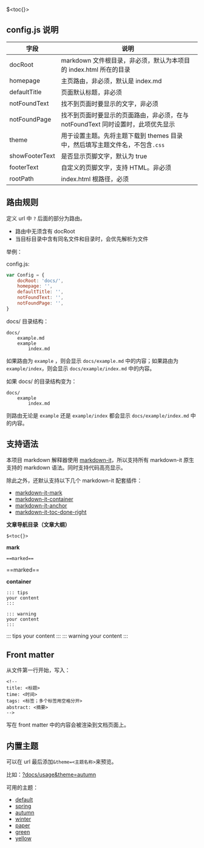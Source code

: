 <!--
time: 2021-11-14
title: 详细说明
-->

$<toc{}>

## config.js 说明

| 字段 | 说明 |
|----|----|
| docRoot | markdown 文件根目录，非必须，默认为本项目的 index.html 所在的目录 |
| homepage | 主页路由，非必须，默认是 index.md |
| defaultTitle | 页面默认标题，非必须 |
| notFoundText | 找不到页面时要显示的文字，非必须 |
| notFoundPage | 找不到页面时要显示的页面路由，非必须，在与 notFoundText 同时设置时，此项优先显示 |
| theme | 用于设置主题。先将主题下载到 themes 目录中，然后填写主题文件名，不包含`.css` |
| showFooterText | 是否显示页脚文字，默认为 true |
| footerText | 自定义的页脚文字，支持 HTML。非必须 |
| rootPath | index.html 根路径，必须 |

## 路由规则

定义 url 中 `?` 后面的部分为路由。

- 路由中无须含有 docRoot
- 当目标目录中含有同名文件和目录时，会优先解析为文件

举例：

config.js:

```js
var Config = {
    docRoot: 'docs/',
    homepage: '',
    defaultTitle: '',
    notFoundText: '',
    notFoundPage: '',
}
```

docs/ 目录结构：

```
docs/
    example.md
    example
        index.md
```

如果路由为 `example` ，则会显示 `docs/example.md` 中的内容；如果路由为 `example/index`，则会显示 `docs/example/index.md` 中的内容。

如果 docs/ 的目录结构变为：

```
docs/
    example
        index.md
```
则路由无论是 `example` 还是 `example/index` 都会显示 `docs/example/index.md` 中的内容。

## 支持语法

本项目 markdown 解释器使用 [markdown-it](https://github.com/markdown-it/markdown-it)，所以支持所有 markdown-it 原生支持的 markdown 语法。同时支持代码高亮显示。

除此之外，还默认支持以下几个 markdown-it 配套插件：

- [markdown-it-mark](https://github.com/markdown-it/markdown-it-mark)
- [markdown-it-container](https://github.com/markdown-it/markdown-it-container)
- [markdown-it-anchor](https://github.com/valeriangalliat/markdown-it-anchor)
- [markdown-it-toc-done-right](https://github.com/nagaozen/markdown-it-toc-done-right)

**文章导航目录（文章大纲）**

```
$<toc{}>
```

**mark**

```
==marked==
```
==marked==

**container**

```
::: tips
your content
:::

::: warning
your content
:::
```
::: tips
your content
:::
::: warning
your content
:::

## Front matter

从文件第一行开始，写入：

```
<!--
title: <标题>
time: <时间>
tags: <标签；多个标签用空格分开>
abstract: <摘要>
-->
```

写在 front matter 中的内容会被渲染到文档页面上。

## 内置主题

可以在 url 最后添加`&theme=<主题名称>`来预览。

比如：[?docs/usage&theme=autumn](?docs/usage&theme=autumn)

可用的主题：
- [default](?docs/usage&theme=default)
- [spring](?docs/usage&theme=spring)
- [autumn](?docs/usage&theme=autumn)
- [winter](?docs/usage&theme=winter)
- [paper](?docs/usage&theme=paper)
- [green](?docs/usage&theme=green)
- [yellow](?docs/usage&theme=yellow)
